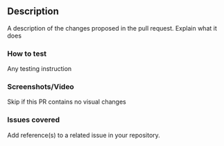 ## Description
A description of the changes proposed in the pull request. Explain what it does

### How to test
Any testing instruction

### Screenshots/Video
Skip if this PR contains no visual changes

### Issues covered
Add reference(s) to a related issue in your repository.
